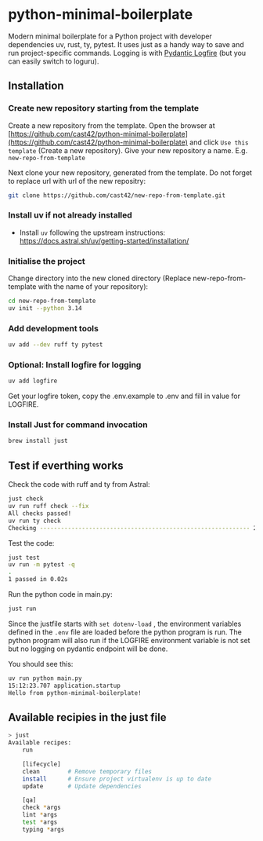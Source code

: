 # python-minimal-boilerplate

Modern minimal boilerplate for a Python project with developer dependencies uv, rust, ty, pytest.
It uses just as a handy way to save and run project-specific commands.
Logging is with [Pydantic Logfire](https://pydantic.dev/logfire) (but you can easily switch to loguru).

## Installation

### Create new repository starting from the template

Create a new repository from the template. Open the browser at
[https://github.com/cast42/python-minimal-boilerplate](https://github.com/cast42/python-minimal-boilerplate)
and click `Use this template` (Create a new repository). Give your new repository a name. E.g. `new-repo-from-template`

Next clone your new repository, generated from the template. Do not forget to replace url with url of the new repositry:

```sh
git clone https://github.com/cast42/new-repo-from-template.git
```

### Install uv if not already installed

- Install `uv` following the upstream instructions: <https://docs.astral.sh/uv/getting-started/installation/>

### Initialise the project

Change directory into the new cloned directory (Replace new-repo-from-template with the name of your repository):

```sh
cd new-repo-from-template
uv init --python 3.14
```

### Add development tools

```sh
uv add --dev ruff ty pytest
```

### Optional: Install logfire for logging

```sh
uv add logfire
```

Get your logfire token, copy the .env.example to .env and fill in value for  LOGFIRE.

### Install Just for command invocation

```sh
brew install just
```

## Test if everthing works

Check the code with ruff and ty from Astral:

```sh
just check
uv run ruff check --fix 
All checks passed!
uv run ty check 
Checking ------------------------------------------------------------ 2/2 files                                                                   All checks passed!
```

Test the code:

```sh
just test
uv run -m pytest -q 
.                                                                                                                                          [100%]
1 passed in 0.02s
```

Run the python code in main.py:

```sh
just run
```

Since the justfile starts with `set dotenv-load` , the environment variables defined in the `.env` file are loaded before
the python program is run. The python program will also run if the LOGFIRE environment variable is not set but no logging on pydantic endpoint will be done.

You should see this:

```sh
uv run python main.py
15:12:23.707 application.startup
Hello from python-minimal-boilerplate!
```

## Available recipies in the just file

```sh
> just
Available recipes:
    run

    [lifecycle]
    clean        # Remove temporary files
    install      # Ensure project virtualenv is up to date
    update       # Update dependencies

    [qa]
    check *args
    lint *args
    test *args
    typing *args
```
